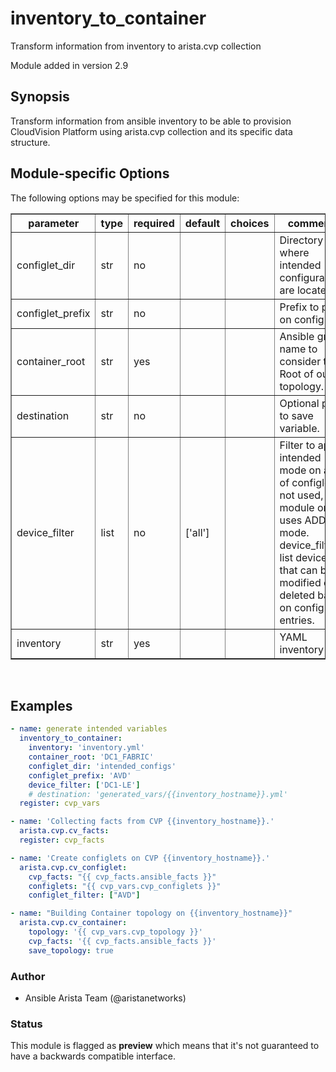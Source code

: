 # inventory\_to\_container

Transform information from inventory to arista.cvp collection

Module added in version 2.9

<div class="contents" data-local="" data-depth="2">

</div>

## Synopsis

Transform information from ansible inventory to be able to provision
CloudVision Platform using arista.cvp collection and its specific data
structure.

## Module-specific Options

The following options may be specified for this module:

<table border=1 cellpadding=4>

<tr>
<th class="head">parameter</th>
<th class="head">type</th>
<th class="head">required</th>
<th class="head">default</th>
<th class="head">choices</th>
<th class="head">comments</th>
</tr>

<tr>
<td>configlet_dir<br/><div style="font-size: small;"></div></td>
<td>str</td>
<td>no</td>
<td></td>
<td></td>
<td>
    <div>Directory where intended configurations are located.</div>
</td>
</tr>

<tr>
<td>configlet_prefix<br/><div style="font-size: small;"></div></td>
<td>str</td>
<td>no</td>
<td></td>
<td></td>
<td>
    <div>Prefix to put on configlet.</div>
</td>
</tr>

<tr>
<td>container_root<br/><div style="font-size: small;"></div></td>
<td>str</td>
<td>yes</td>
<td></td>
<td></td>
<td>
    <div>Ansible group name to consider to be Root of our topology.</div>
</td>
</tr>

<tr>
<td>destination<br/><div style="font-size: small;"></div></td>
<td>str</td>
<td>no</td>
<td></td>
<td></td>
<td>
    <div>Optional path to save variable.</div>
</td>
</tr>

<tr>
<td>device_filter<br/><div style="font-size: small;"></div></td>
<td>list</td>
<td>no</td>
<td>[&#x27;all&#x27;]</td>
<td></td>
<td>
    <div>Filter to apply intended mode on a set of configlet. If not used, then module only uses ADD mode. device_filter list devices that can be modified or deleted based on configlets entries.</div>
</td>
</tr>

<tr>
<td>inventory<br/><div style="font-size: small;"></div></td>
<td>str</td>
<td>yes</td>
<td></td>
<td></td>
<td>
    <div>YAML inventory file</div>
</td>
</tr>

</table>
</br>

## Examples

```yaml
- name: generate intended variables
  inventory_to_container:
    inventory: 'inventory.yml'
    container_root: 'DC1_FABRIC'
    configlet_dir: 'intended_configs'
    configlet_prefix: 'AVD'
    device_filter: ['DC1-LE']
    # destination: 'generated_vars/{{inventory_hostname}}.yml'
  register: cvp_vars

- name: 'Collecting facts from CVP {{inventory_hostname}}.'
  arista.cvp.cv_facts:
  register: cvp_facts

- name: 'Create configlets on CVP {{inventory_hostname}}.'
  arista.cvp.cv_configlet:
    cvp_facts: "{{ cvp_facts.ansible_facts }}"
    configlets: "{{ cvp_vars.cvp_configlets }}"
    configlet_filter: ["AVD"]

- name: "Building Container topology on {{inventory_hostname}}"
  arista.cvp.cv_container:
    topology: '{{ cvp_vars.cvp_topology }}'
    cvp_facts: '{{ cvp_facts.ansible_facts }}'
    save_topology: true
```

### Author

- Ansible Arista Team (@aristanetworks)

### Status

This module is flagged as **preview** which means that it's not
guaranteed to have a backwards compatible interface.
